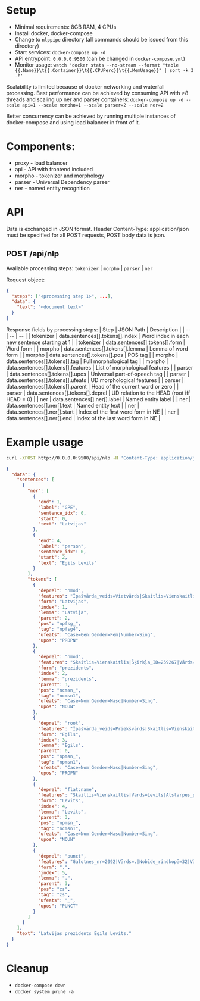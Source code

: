 # Setup
- Minimal requirements: 8GB RAM, 4 CPUs
- Install docker, docker-compose
- Change to `nlppipe` directory (all commands should be issued from this directory)
- Start services: `docker-compose up -d`
- API entrypoint: `0.0.0.0:9500` (can be changed in `docker-compose.yml`)
- Monitor usage: `watch 'docker stats --no-stream --format "table {{.Name}}\t{{.Container}}\t{{.CPUPerc}}\t{{.MemUsage}}" | sort -k 3 -h'`

Scalability is limited because of docker networking and waterfall processing. Best performance can be achieved by 
consuming API with >8 threads and scaling up ner and parser containers: 
`docker-compose up -d --scale api=1 --scale morpho=1 --scale parser=2 --scale ner=2`

Better concurrency can be achieved by running multiple instances of docker-compose and using load balancer in front of it.

# Components:
- proxy - load balancer
- api - API with frontend included
- morpho - tokenizer and morphology
- parser - Universal Dependency parser
- ner - named entity recognition

# API
Data is exchanged in JSON format. Header Content-Type: application/json must be specified for all POST requests, POST body data is json.

## POST /api/nlp
Available processing steps: `tokenizer` | `morpho` | `parser` | `ner`

Request object:
```json
{
  "steps": ["<processing step 1>", ...],
  "data": { 
    "text": "<document text>"
  }
}
```

Response fields by processing steps:
| Step | JSON Path | Description |
| -- | -- | -- |
| tokenizer | data.sentences[].tokens[].index | Word index in each new sentence starting at 1 |
| tokenizer | data.sentences[].tokens[].form | Word form |
| morpho | data.sentences[].tokens[].lemma | Lemma of word form |
| morpho | data.sentences[].tokens[].pos | POS tag |
| morpho | data.sentences[].tokens[].tag | Full morphological tag |
| morpho | data.sentences[].tokens[].features | List of morphological features |
| parser | data.sentences[].tokens[].upos | Universal part-of-speech tag |
| parser | data.sentences[].tokens[].ufeats | UD morphological features |
| parser | data.sentences[].tokens[].parent | Head of the current word or zero |
| parser | data.sentences[].tokens[].deprel | UD relation to the HEAD (root iff HEAD = 0) |
| ner | data.sentences[].ner[].label | Named entity label |
| ner | data.sentences[].ner[].text | Named entity text |
| ner | data.sentences[].ner[].start | Index of the first word form in NE |
| ner | data.sentences[].ner[].end | Index of the last word form in NE |

# Example usage
```bash
curl -XPOST http://0.0.0.0:9500/api/nlp -H 'Content-Type: application/json' -d '{"steps": ["morpho", "ner", "parser"], "data": {"text": "Latvijas prezidents Egils Levits."}}'
```

```json
{
  "data": {
    "sentences": [
      {
        "ner": [
          {
            "end": 1,
            "label": "GPE",
            "sentence_idx": 0,
            "start": 0,
            "text": "Latvijas"
          },
          {
            "end": 4,
            "label": "person",
            "sentence_idx": 0,
            "start": 2,
            "text": "Egils Levits"
          }
        ],
        "tokens": [
          {
            "deprel": "nmod",
            "features": "Īpašvārda_veids=Vietvārds|Skaitlis=Vienskaitlis|Vārds=Latvijas|Leksēmas_nr=1102468|Lietvārda_tips=Īpašvārds|Atstarpes_pirms=|Pamatforma=Latvija|Galotnes_nr=76|Avots=wiki|Nobīde_rindkopā=0|Vārdšķira=Lietvārds|Mija=0|Minēšana=Nav|Lielo_burtu_lietojums=Sākas_ar_lielo_burtu|Locījums=Ģenitīvs|Dzimte=Sieviešu|Vārdgrupas_nr=7|Deklinācija=4|",
            "form": "Latvijas",
            "index": 1,
            "lemma": "Latvija",
            "parent": 2,
            "pos": "npfsg_",
            "tag": "npfsg4",
            "ufeats": "Case=Gen|Gender=Fem|Number=Sing",
            "upos": "PROPN"
          },
          {
            "deprel": "nmod",
            "features": "Skaitlis=Vienskaitlis|Šķirkļa_ID=259267|Vārds=prezidents|Šķirkļa_cilvēklasāmais_ID=prezidents:1|Leksēmas_nr=268997|Atstarpes_pirms=_|Pamatforma=prezidents|FreeText=-a,_v.|Galotnes_nr=1|Nobīde_rindkopā=9|Vārdšķira=Lietvārds|Mija=0|Minēšana=Nav|Locījums=Nominatīvs|Dzimte=Vīriešu|Vārdgrupas_nr=1|Deklinācija=1|",
            "form": "prezidents",
            "index": 2,
            "lemma": "prezidents",
            "parent": 3,
            "pos": "ncmsn_",
            "tag": "ncmsn1",
            "ufeats": "Case=Nom|Gender=Masc|Number=Sing",
            "upos": "NOUN"
          },
          {
            "deprel": "root",
            "features": "Īpašvārda_veids=Priekšvārds|Skaitlis=Vienskaitlis|Vārds=Egils|Leksēmas_nr=1033681|Skaits=1643|Lietvārda_tips=Īpašvārds|Atstarpes_pirms=_|Pamatforma=Egils|Galotnes_nr=1|Avots=VVC_paplašinātais_vārdadienu_saraksts_2014-10-31|Nobīde_rindkopā=20|Vārdšķira=Lietvārds|Mija=0|Minēšana=Nav|Lielo_burtu_lietojums=Sākas_ar_lielo_burtu|Locījums=Nominatīvs|Dzimte=Vīriešu|Vārdgrupas_nr=1|Deklinācija=1|",
            "form": "Egils",
            "index": 3,
            "lemma": "Egils",
            "parent": 0,
            "pos": "npmsn_",
            "tag": "npmsn1",
            "ufeats": "Case=Nom|Gender=Masc|Number=Sing",
            "upos": "PROPN"
          },
          {
            "deprel": "flat:name",
            "features": "Skaitlis=Vienskaitlis|Vārds=Levits|Atstarpes_pirms=_|Pamatforma=Levits|Galotnes_nr=1|Avots=minējums_pēc_galotnes|Nobīde_rindkopā=26|Vārdšķira=Lietvārds|Mija=0|Minēšana=Minēšana_pēc_galotnes|Lielo_burtu_lietojums=Sākas_ar_lielo_burtu|Locījums=Nominatīvs|Dzimte=Vīriešu|Vārdgrupas_nr=1|Deklinācija=1|",
            "form": "Levits",
            "index": 4,
            "lemma": "Levits",
            "parent": 3,
            "pos": "npmsn_",
            "tag": "ncmsn1",
            "ufeats": "Case=Nom|Gender=Masc|Number=Sing",
            "upos": "NOUN"
          },
          {
            "deprel": "punct",
            "features": "Galotnes_nr=2092|Vārds=.|Nobīde_rindkopā=32|Vārdšķira=Pieturzīme|Pieturzīmes_tips=Punkts|Mija=0|Minēšana=Nav|Vārdgrupas_nr=37|Leksēmas_nr=1101369|Atstarpes_pirms=|Pamatforma=.|",
            "form": ".",
            "index": 5,
            "lemma": ".",
            "parent": 3,
            "pos": "zs",
            "tag": "zs",
            "ufeats": "_",
            "upos": "PUNCT"
          }
        ]
      }
    ],
    "text": "Latvijas prezidents Egils Levits."
  }
}
```

# Cleanup
- `docker-compose down`
- `docker system prune -a`
